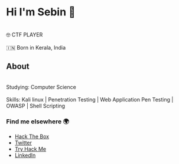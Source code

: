 <!--
**0xSebin/0xSebin** is a ✨ _special_ ✨ repository because its `README.md` (this file) appears on your GitHub profile.

Here are some ideas to get you started:
-->
# **Hi I'm Sebin 👋**

<br> 🤓 CTF PLAYER </br>
<br> 🇮🇳 Born in Kerala, India </br>
## About
   <br> Studying: Computer Science </br>
   <br> Skills: Kali linux | Penetration Testing | Web Application Pen Testing | OWASP | Shell Scripting </br>

### Find me elsewhere 🌍



- [Hack The Box](https://app.hackthebox.eu/profile/140940)
- [Twitter](https://twitter.com/sebinthomas99)
- [Try Hack Me](https://tryhackme.com/p/0xSebin)
- [LinkedIn](https://www.linkedin.com/in/sebin-thomas/)
